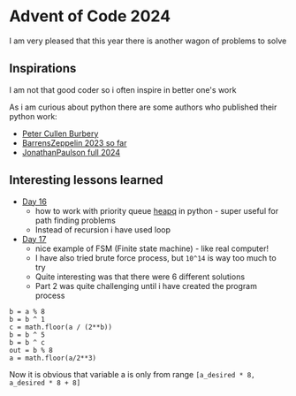 # Advent of Code 2024

I am very pleased that this year there is another wagon of problems to solve

## Inspirations

I am not that good coder so i often inspire in better one's work

As i am curious about python there are some authors who published their python work:

- [Peter Cullen Burbery](https://github.com/PeterCullenBurbery/advent-of-code-002/tree/420dc67bf433fb11c1ada8f331d7f0b4587c3ef9/jupyter-notebook-python/2024)
- [BarrensZeppelin 2023 so far](https://github.com/BarrensZeppelin/adventofcode2023)
- [JonathanPaulson full 2024](https://github.com/jonathanpaulson/AdventOfCode/tree/master/2024)

## Interesting lessons learned

- [Day 16](day%2016.py)
  - how to work with priority queue [heapq](https://docs.python.org/3/library/heapq.html) in python - super useful for path finding problems
  - Instead of recursion i have used loop
- [Day 17](day%2017.py)
  - nice example of FSM (Finite state machine) - like real computer!
  - I have also tried brute force process, but `10^14` is way too much to try
  - Quite interesting was that there were 6 different solutions
  - Part 2 was quite challenging until i have created the program process
```
b = a % 8
b = b ^ 1
c = math.floor(a / (2**b))
b = b ^ 5
b = b ^ c
out = b % 8
a = math.floor(a/2**3)
```
Now it is obvious that variable a is only from range `[a_desired * 8, a_desired * 8 + 8]`